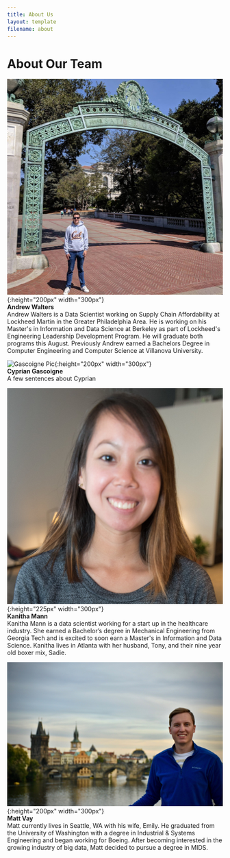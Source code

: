 ```yaml
---
title: About Us
layout: template
filename: about
--- 
```


# About Our Team

![Walters Pic](Walters_Pic.jpg){:height="200px" width="300px"} <br/>
**Andrew Walters** <br/>
Andrew Walters is a Data Scientist working on Supply Chain Affordability at Lockheed Martin in the Greater Philadelphia Area. He is working on his Master's in Information and Data Science at Berkeley as part of Lockheed's Engineering Leadership Development Program. He will graduate both programs this August. Previously Andrew earned a Bachelors Degree in Computer Engineering and Computer Science at Villanova University.
<br/>

![Gascoigne Pic](Gascoigne_Picture.jpg){:height="200px" width="300px"} <br/>
**Cyprian Gascoigne** <br/>
A few sentences about Cyprian
<br/>

![Mann Pic](Mann_Picture.jpg){:height="225px" width="300px"} <br/>
**Kanitha Mann** <br/>
Kanitha Mann is a data scientist working for a start up in the healthcare industry. She earned a Bachelor’s degree in Mechanical Engineering from Georgia Tech and is excited to soon earn a Master's in Information and Data Science. Kanitha lives in Atlanta with her husband, Tony, and their nine year old boxer mix, Sadie.
<br/>

![Vay Pic](Vay_Picture.jpg){:height="200px" width="300px"} <br/>
**Matt Vay** <br/>
Matt currently lives in Seattle, WA with his wife, Emily. He graduated from the University of Washington with a degree in Industrial & Systems Engineering and began working for Boeing. After becoming interested in the growing industry of big data, Matt decided to pursue a degree in MIDS.

